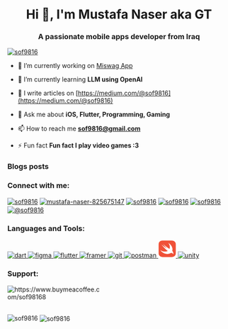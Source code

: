 <h1 align="center">Hi 👋, I'm Mustafa Naser aka GT</h1>
<h3 align="center">A passionate mobile apps developer from Iraq</h3>

<p align="left"> <a href="https://twitter.com/sof9816" target="blank"><img src="https://img.shields.io/twitter/follow/sof9816?logo=twitter&style=for-the-badge" alt="sof9816" /></a> </p>

- 🔭 I’m currently working on [Miswag App](https://apps.apple.com/us/app/miswag/id1025309304)

- 🌱 I’m currently learning **LLM using OpenAI**

- 📝 I write articles on [https://medium.com/@sof9816](https://medium.com/@sof9816)

- 💬 Ask me about **iOS, Flutter, Programming, Gaming**

- 📫 How to reach me **sof9816@gmail.com**

- ⚡ Fun fact **Fun fact I play video games :3**

### Blogs posts
<!-- BLOG-POST-LIST:START -->
<!-- BLOG-POST-LIST:END -->

<h3 align="left">Connect with me:</h3>
<p align="left">
<a href="https://twitter.com/sof9816" target="blank"><img align="center" src="https://raw.githubusercontent.com/rahuldkjain/github-profile-readme-generator/master/src/images/icons/Social/twitter.svg" alt="sof9816" height="30" width="40" /></a>
<a href="https://linkedin.com/in/mustafa-naser-825675147" target="blank"><img align="center" src="https://raw.githubusercontent.com/rahuldkjain/github-profile-readme-generator/master/src/images/icons/Social/linked-in-alt.svg" alt="mustafa-naser-825675147" height="30" width="40" /></a>
<a href="https://stackoverflow.com/users/sof9816" target="blank"><img align="center" src="https://raw.githubusercontent.com/rahuldkjain/github-profile-readme-generator/master/src/images/icons/Social/stack-overflow.svg" alt="sof9816" height="30" width="40" /></a>
<a href="https://fb.com/sof9816" target="blank"><img align="center" src="https://raw.githubusercontent.com/rahuldkjain/github-profile-readme-generator/master/src/images/icons/Social/facebook.svg" alt="sof9816" height="30" width="40" /></a>
<a href="https://instagram.com/sof9816" target="blank"><img align="center" src="https://raw.githubusercontent.com/rahuldkjain/github-profile-readme-generator/master/src/images/icons/Social/instagram.svg" alt="sof9816" height="30" width="40" /></a>
<a href="https://medium.com/@sof9816" target="blank"><img align="center" src="https://raw.githubusercontent.com/rahuldkjain/github-profile-readme-generator/master/src/images/icons/Social/medium.svg" alt="@sof9816" height="30" width="40" /></a>
</p>

<h3 align="left">Languages and Tools:</h3>
<p align="left"> <a href="https://dart.dev" target="_blank" rel="noreferrer"> <img src="https://www.vectorlogo.zone/logos/dartlang/dartlang-icon.svg" alt="dart" width="40" height="40"/> </a> <a href="https://www.figma.com/" target="_blank" rel="noreferrer"> <img src="https://www.vectorlogo.zone/logos/figma/figma-icon.svg" alt="figma" width="40" height="40"/> </a> <a href="https://flutter.dev" target="_blank" rel="noreferrer"> <img src="https://www.vectorlogo.zone/logos/flutterio/flutterio-icon.svg" alt="flutter" width="40" height="40"/> </a> <a href="https://www.framer.com/" target="_blank" rel="noreferrer"> <img src="https://www.vectorlogo.zone/logos/framer/framer-icon.svg" alt="framer" width="40" height="40"/> </a> <a href="https://git-scm.com/" target="_blank" rel="noreferrer"> <img src="https://www.vectorlogo.zone/logos/git-scm/git-scm-icon.svg" alt="git" width="40" height="40"/> </a> <a href="https://postman.com" target="_blank" rel="noreferrer"> <img src="https://www.vectorlogo.zone/logos/getpostman/getpostman-icon.svg" alt="postman" width="40" height="40"/> </a> <a href="https://developer.apple.com/swift/" target="_blank" rel="noreferrer"> <img src="https://raw.githubusercontent.com/devicons/devicon/master/icons/swift/swift-original.svg" alt="swift" width="40" height="40"/> </a> <a href="https://unity.com/" target="_blank" rel="noreferrer"> <img src="https://www.vectorlogo.zone/logos/unity3d/unity3d-icon.svg" alt="unity" width="40" height="40"/> </a> </p>

<h3 align="left">Support:</h3>
<p><a href="https://www.buymeacoffee.com/https://www.buymeacoffee.com/sof98168"> <img align="left" src="https://cdn.buymeacoffee.com/buttons/v2/default-yellow.png" height="50" width="210" alt="https://www.buymeacoffee.com/sof98168" /></a></p><br><br>
<br>
<p><img align="left" src="https://github-readme-stats.vercel.app/api/top-langs?username=sof9816&show_icons=true&locale=en&layout=compact" alt="sof9816" /></p>

<p>&nbsp;<img align="center" src="https://github-readme-stats.vercel.app/api?username=sof9816&show_icons=true&locale=en" alt="sof9816" /></p>

